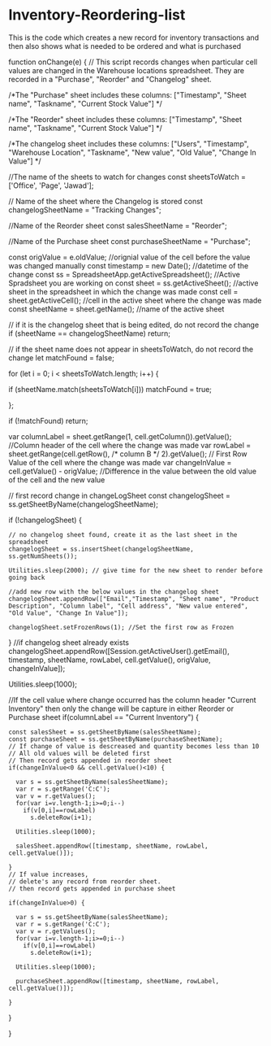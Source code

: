 # Inventory-Reordering-list
This is the code which creates a new record for inventory transactions and then also shows what is needed to be ordered and what is purchased


function onChange(e) {
  // This script records changes when particular cell values are changed in the Warehouse locations spreadsheet. They are recorded in a "Purchase", "Reorder" and "Changelog" sheet.
  
  /*The "Purchase" sheet includes these columns:
  ["Timestamp", "Sheet name", "Taskname", "Current Stock Value"]
  */
  
  /*The "Reorder" sheet includes these columns:
  ["Timestamp", "Sheet name", "Taskname", "Current Stock Value"]
  */
  
  /*The changelog sheet includes these columns:
  ["Users", "Timestamp", "Warehouse Location", "Taskname", "New value", "Old Value", "Change In Value"]
  */


  //The name of the sheets to watch for changes
  const sheetsToWatch = ['Office', 'Page', 'Jawad'];
  
  // Name of the sheet where the Changelog is stored
  const changelogSheetName = "Tracking Changes";
  
  //Name of the Reorder sheet
  const salesSheetName = "Reorder";
  
  //Name of the Purchase sheet
  const purchaseSheetName = "Purchase";
  
  const origValue = e.oldValue; //orignial value of the cell before the value was changed manually
  const timestamp = new Date(); //datetime of the change
  const ss = SpreadsheetApp.getActiveSpreadsheet(); //Active Spradsheet you are working on
  const sheet = ss.getActiveSheet(); //active sheet in the spreadsheet in which the change was made
  const cell = sheet.getActiveCell(); //cell in the active sheet where the change was made
  const sheetName = sheet.getName(); //name of the active sheet


  // if it is the changelog sheet that is being edited, do not record the change
  if (sheetName == changelogSheetName) return;

  // if the sheet name does not appear in sheetsToWatch, do not record the change
  let matchFound = false;
  
  for (let i = 0; i < sheetsToWatch.length; i++) {
  
   if (sheetName.match(sheetsToWatch[i])) matchFound = true;
   
  };
  
  if (!matchFound) return;

  var columnLabel = sheet.getRange(1, cell.getColumn()).getValue(); //Column header of the cell where the change was made
  var rowLabel = sheet.getRange(cell.getRow(), /* column B */ 2).getValue(); // First Row Value of the cell where the change was made
  var changeInValue = cell.getValue() - origValue; //Difference in the value between the old value of the cell and the new value
  
  // first record change in changeLogSheet
  const changelogSheet = ss.getSheetByName(changelogSheetName);
  
  if (!changelogSheet) {
  
    // no changelog sheet found, create it as the last sheet in the spreadsheet
    changelogSheet = ss.insertSheet(changelogSheetName, ss.getNumSheets());
    
    Utilities.sleep(2000); // give time for the new sheet to render before going back
    
    //add new row with the below values in the changelog sheet 
    changelogSheet.appendRow(["Email","Timestamp", "Sheet name", "Product Description", "Column label", "Cell address", "New value entered", "Old Value", "Change In Value"]);
    
    changelogSheet.setFrozenRows(1); //Set the first row as Frozen
    
  }
  //if changelog sheet already exists
  changelogSheet.appendRow([Session.getActiveUser().getEmail(), timestamp, sheetName, rowLabel, cell.getValue(), origValue, changeInValue]);
  
  Utilities.sleep(1000);
  
  //If the cell value where change occurred has the column header "Current Inventory" then only the change will be capture in either Reorder or Purchase sheet
  if(columnLabel == "Current Inventory") {
  
    const salesSheet = ss.getSheetByName(salesSheetName);
    const purchaseSheet = ss.getSheetByName(purchaseSheetName);
    // If change of value is descreased and quantity becomes less than 10
    // All old values will be deleted first
    // Then record gets appended in reorder sheet
    if(changeInValue<0 && cell.getValue()<10) {

      var s = ss.getSheetByName(salesSheetName);
      var r = s.getRange('C:C');
      var v = r.getValues();
      for(var i=v.length-1;i>=0;i--)
        if(v[0,i]==rowLabel)
          s.deleteRow(i+1);
      
      Utilities.sleep(1000);

      salesSheet.appendRow([timestamp, sheetName, rowLabel, cell.getValue()]);
    
    }
    // If value increases, 
    // delete's any record from reorder sheet. 
    // then record gets appended in purchase sheet

    if(changeInValue>0) {
    
      var s = ss.getSheetByName(salesSheetName);
      var r = s.getRange('C:C');
      var v = r.getValues();
      for(var i=v.length-1;i>=0;i--)
        if(v[0,i]==rowLabel)
          s.deleteRow(i+1);
      
      Utilities.sleep(1000);

      purchaseSheet.appendRow([timestamp, sheetName, rowLabel, cell.getValue()]);

    }
    
  }

}

